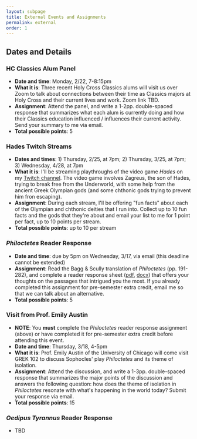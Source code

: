 ```yaml
---
layout: subpage
title: External Events and Assignments
permalink: external
order: 1
---
```


## Dates and Details

### HC Classics Alum Panel
* **Date and time**: Monday, 2/22, 7-8:15pm
* **What it is**: Three recent Holy Cross Classics alums will visit us over Zoom to talk about connections between their time as Classics majors at Holy Cross and their current lives and work. Zoom link TBD.
* **Assignment**: Attend the panel, and write a 1-2pp. double-spaced response that summarizes what each alum is currently doing and how their Classics education influenced / influences their current activity. Send your summary to me via email.
* **Total possible points**: 5

### Hades Twitch Streams
* **Dates and times**: 1) Thursday, 2/25, at 7pm; 2) Thursday, 3/25, at 7pm; 3) Wednesday, 4/28, at 7pm
* **What it is**: I'll be streaming playthroughs of the video game *Hades* on my [Twitch channel](https://twitch.tv/thedancinggrad). The video game involves Zagreus, the son of Hades, trying to break free from the Underworld, with some help from the ancient Greek Olympian gods (and some chthonic gods trying to prevent him fron escaping).
* **Assignment**: During each stream, I'll be offering "fun facts" about each of the Olympian and chthonic deities that I run into. Collect up to 10 fun facts and the gods that they're about and email your list to me for 1 point per fact, up to 10 points per stream.
* **Total possible points**: up to 10 per stream

### *Philoctetes* Reader Response
* **Date and time**: due by 5pm on Wednesday, 3/17, via email (this deadline cannot be extended)
* **Assignment**: Read the Bagg & Scully translation of *Philoctetes* (pp. 191-282), and complete a reader response sheet ([pdf](https://drive.google.com/file/d/1XDNtaj-USW3IeMTi-KFPurRHRVV_0Y3k/view?usp=sharing), [docx](https://drive.google.com/file/d/1XAog61EEJ9zF7nsxgtnaa82FGr3Kn6ct/view?usp=sharing)) that offers your thoughts on the passages that intrigued you the most. If you already completed this assignment for pre-semester extra credit, email me so that we can talk about an alternative.
* **Total possible points**: 5

### Visit from Prof. Emily Austin
* **NOTE**: You **must** complete the *Philoctetes* reader response assignment (above) or have completed it for pre-semester extra credit before attending this event.
* **Date and time**: Thursday, 3/18, 4-5pm
* **What it is**: Prof. Emily Austin of the University of Chicago will come visit GREK 102 to discuss Sophocles' play *Philoctetes* and its theme of isolation.
* **Assignment**: Attend the discussion, and write a 1-3pp. double-spaced response that summarizes the major points of the discussion and answers the following question: how does the theme of isolation in *Philoctetes* resonate with what's happening in the world today? Submit your response via email.
* **Total possible points**: 15

### *Oedipus Tyrannus* Reader Response
* TBD
